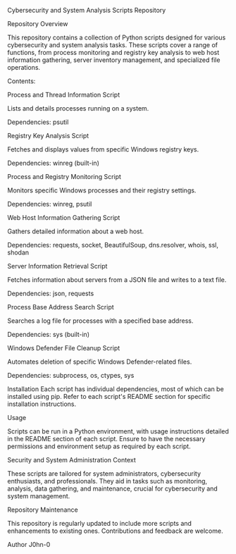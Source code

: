 Cybersecurity and System Analysis Scripts Repository

Repository Overview

This repository contains a collection of Python scripts designed for various cybersecurity and system analysis tasks. These scripts cover a range of functions, from process monitoring and registry key analysis to web host information gathering, server inventory management, and specialized file operations.

Contents:

Process and Thread Information Script

Lists and details processes running on a system.

Dependencies: psutil

Registry Key Analysis Script

Fetches and displays values from specific Windows registry keys.

Dependencies: winreg (built-in)

Process and Registry Monitoring Script

Monitors specific Windows processes and their registry settings.

Dependencies: winreg, psutil

Web Host Information Gathering Script

Gathers detailed information about a web host.

Dependencies: requests, socket, BeautifulSoup, dns.resolver, whois, ssl, shodan

Server Information Retrieval Script

Fetches information about servers from a JSON file and writes to a text file.

Dependencies: json, requests

Process Base Address Search Script

Searches a log file for processes with a specified base address.

Dependencies: sys (built-in)

Windows Defender File Cleanup Script

Automates deletion of specific Windows Defender-related files.

Dependencies: subprocess, os, ctypes, sys

Installation
Each script has individual dependencies, most of which can be installed using pip. Refer to each script's README section for specific installation instructions.

Usage

Scripts can be run in a Python environment, with usage instructions detailed in the README section of each script. Ensure to have the necessary permissions and environment setup as required by each script.

Security and System Administration Context

These scripts are tailored for system administrators, cybersecurity enthusiasts, and professionals. They aid in tasks such as monitoring, analysis, data gathering, and maintenance, crucial for cybersecurity and system management.

Repository Maintenance

This repository is regularly updated to include more scripts and enhancements to existing ones. Contributions and feedback are welcome.

Author
J0hn-0
